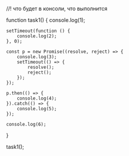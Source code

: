 //! что будет в консоли, что выполнится

function task1() {
    console.log(1);

    setTimeout(function () {
        console.log(2);
    }, 0);

    const p = new Promise((resolve, reject) => {
        console.log(3);
        setTimeout(() => {
            resolve();
            reject();
        });
    });

    p.then(() => {
        console.log(4);
    }).catch(() => {
        console.log(5);
    });

    console.log(6);
}

task1();
